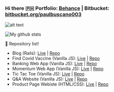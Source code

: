 ### Hi there :philippines: Portfolio: [Behance](https://www.behance.net/paulbuscano003) | Bitbucket: [bitbucket.org/paulbuscano003](https://bitbucket.org/paulbuscano)

![alt text](https://www.freecodecamp.org/news/content/images/size/w2000/2020/01/image-27-1.png)

![My github stats](https://github-readme-stats.vercel.app/api?username=buscanopaul&theme=dark&show_icons=true)

:memo: Repository list!

- Blog (Rails): [Live](https://blogpaul.herokuapp.com) | [Repo](https://github.com/buscanopaul/blogs)
- Find Covid Vaccine (Vanilla JS): [Live](https://buscanopaul.github.io/batch8-activities/findvaccineph/) | [Repo](https://github.com/buscanopaul/batch8-activities/tree/main/findvaccineph)
- Banking Web App (Vanilla JS): [Live](https://buscanopaul.github.io/batch8-activities/bankapp/) | [Repo](https://github.com/buscanopaul/batch8-activities/tree/main/bankapp)
- Momentum Web App (Vanilla JS): [Live](https://buscanopaul.github.io/batch8-activities/momentumapp/) | [Repo](https://github.com/buscanopaul/batch8-activities/tree/main/momentumapp)
- Tic Tac Toe (Vanilla JS): [Live](https://buscanopaul.github.io/batch8-activities/tic_tac_toe/) | [Repo](https://github.com/buscanopaul/batch8-activities/tree/main/tic_tac_toe)
- Q&A Website (Vanilla JS): [Live](https://buscanopaul.github.io/batch8-activities/questionandanswer) | [Repo](https://github.com/buscanopaul/batch8-activities/tree/main/questionandanswer)
- Product Page Webiste (HTML/CSS): [Live](https://buscanopaul.github.io/batch8-activities/productpage/) | [Repo](https://github.com/buscanopaul/batch8-activities/tree/main/productpage)


